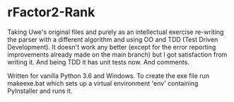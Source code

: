 # rFactor2-Rank
Taking Uwe's original files and purely as an intellectual exercise re-writing the parser with a different algorithm and using OO and TDD (Test Driven Development). It doesn't work any better (except for the error reporting improvements already made on the main branch) but I got satisfaction from writing it.  And being TDD it has unit tests now.  And comments.

Written for vanilla Python 3.6 and Windows. To create the exe file run makeexe.bat which sets up a virtual environment 'env' containing PyInstaller and runs it.
